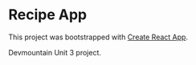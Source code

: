 # Recipe App

This project was bootstrapped with [Create React App](https://github.com/facebook/create-react-app).

Devmountain Unit 3 project.
